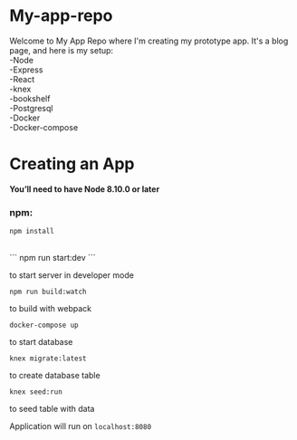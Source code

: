 # My-app-repo

Welcome to My App Repo where I'm creating my prototype app.
It's a blog page, and here is my setup:<br>
  -Node<br>
  -Express<br>
  -React<br>
  -knex<br>
  -bookshelf<br>
  -Postgresql<br>
  -Docker<br>
  -Docker-compose<br>
  
  
# Creating an App
<strong> You’ll need to have Node 8.10.0 or later</strong> <br>
  
### npm:
  
``` 
npm install 
```
 <br>
```
npm run start:dev
```

to start server in developer mode

```
npm run build:watch
```

to build with webpack

```
docker-compose up
```
 
to start database
 
``` 
knex migrate:latest
```

to create database table

 ```
 knex seed:run
 ```
 to seed table with data

Application will run on `localhost:8080`
